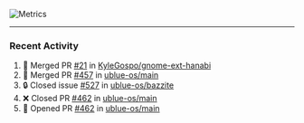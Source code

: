 ![Metrics](https://metrics.lecoq.io/KyleGospo?template=classic&base=header%2C%20activity%2C%20community%2C%20repositories%2C%20metadata&base.indepth=false&base.hireable=false&base.skip=false&config.timezone=America%2FLos_Angeles)

---
### Recent Activity
<!--START_SECTION:activity-->
1. 🎉 Merged PR [#21](https://github.com/KyleGospo/gnome-ext-hanabi/pull/21) in [KyleGospo/gnome-ext-hanabi](https://github.com/KyleGospo/gnome-ext-hanabi)
2. 🎉 Merged PR [#457](https://github.com/ublue-os/main/pull/457) in [ublue-os/main](https://github.com/ublue-os/main)
3. 🔒 Closed issue [#527](https://github.com/ublue-os/bazzite/issues/527) in [ublue-os/bazzite](https://github.com/ublue-os/bazzite)
4. ❌ Closed PR [#462](https://github.com/ublue-os/main/pull/462) in [ublue-os/main](https://github.com/ublue-os/main)
5. 💪 Opened PR [#462](https://github.com/ublue-os/main/pull/462) in [ublue-os/main](https://github.com/ublue-os/main)
<!--END_SECTION:activity-->
